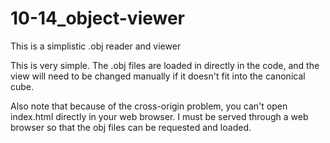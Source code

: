 # 10-14_object-viewer
This is a simplistic .obj reader and viewer


This is very simple. The .obj files are loaded in directly in the code, and the view will need to be changed manually if it doesn't fit into the canonical cube.

Also note that because of the cross-origin problem, you can't open index.html directly in your web browser. I must be served through a web browser so that the obj files can be requested and loaded.


